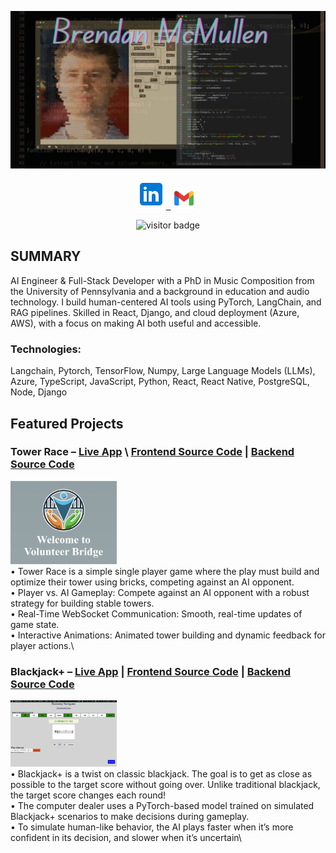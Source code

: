 ![Header](Brendan.jpg)

<p align="center">
  <a href="https://linkedin.com/in/brendangmcmullen/" target="_blank" rel="noopenernoreferrer"><img class="linkedin-icon" src="icons8-linkedin-48.png">&nbsp;&nbsp;</a>
  <a href="mailto:brendangmcmullen@gmail.com" target="_blank" rel="noopener noreferrer"><img height="35" src="./icons8-gmail-48.png"></a>&nbsp;&nbsp;
</p>


<p align="center">
  <img src="https://visitor-badge.laobi.icu/badge?page_id=bgmcmullen&left_color=green&right_color=red" width="110px" alt="visitor badge"/>
</p>

## SUMMARY
AI Engineer & Full-Stack Developer with a PhD in Music Composition from the University of Pennsylvania and a background in education and audio technology. I build human-centered AI tools using PyTorch, LangChain, and RAG pipelines. Skilled in React, Django, and cloud deployment (Azure, AWS), with a focus on making AI both useful and accessible.
### Technologies: 
Langchain, Pytorch, TensorFlow, Numpy, Large Language Models (LLMs), Azure, TypeScript, JavaScript, Python, React, React Native, PostgreSQL, Node, Django

## Featured Projects

### Tower Race – [Live App](https://tower-race.netlify.app/) \ [Frontend Source Code](https://github.com/bgmcmullen/tower-race-frontend) | [Backend Source Code](https://github.com/bgmcmullen/tower-race-server)
<img src="VB-5.png" style='width: 170px;'>\
•	Tower Race is a simple single player game where the play must build and optimize their tower using bricks, competing against an AI opponent.\
•	Player vs. AI Gameplay: Compete against an AI opponent with a robust strategy for building stable towers.\
•	Real-Time WebSocket Communication: Smooth, real-time updates of game state.\
•	Interactive Animations: Animated tower building and dynamic feedback for player actions.\

### Blackjack+ – [Live App](https://black-jack4445.netlify.app) | [Frontend Source Code](https://github.com/bgmcmullen/BlackJack-plus) | [Backend Source Code](https://github.com/bgmcmullen/BlackJack-plus-server)
<img src="p1.png" style='width: 170px;'>\
•	Blackjack+ is a twist on classic blackjack. The goal is to get as close as possible to the target score without going over. Unlike traditional blackjack, the target score changes each round!\
•	The computer dealer uses a PyTorch-based model trained on simulated Blackjack+ scenarios to make decisions during gameplay.\
•	To simulate human-like behavior, the AI plays faster when it’s more confident in its decision, and slower when it’s uncertain\

